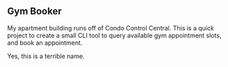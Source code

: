 Gym Booker
----------

My apartment building runs off of Condo Control Central. This is a quick project to create a
small CLI tool to query available gym appointment slots, and book an appointment.

Yes, this is a terrible name.